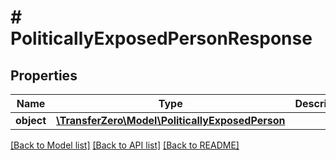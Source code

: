 # # PoliticallyExposedPersonResponse

## Properties

Name | Type | Description | Notes
------------ | ------------- | ------------- | -------------
**object** | [**\TransferZero\Model\PoliticallyExposedPerson**](PoliticallyExposedPerson.md) |  | [optional] 

[[Back to Model list]](../../README.md#documentation-for-models) [[Back to API list]](../../README.md#documentation-for-api-endpoints) [[Back to README]](../../README.md)


